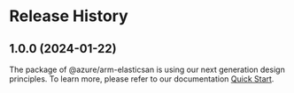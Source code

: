# Release History
    
## 1.0.0 (2024-01-22)

The package of @azure/arm-elasticsan is using our next generation design principles. To learn more, please refer to our documentation [Quick Start](https://aka.ms/azsdk/js/mgmt/quickstart).
